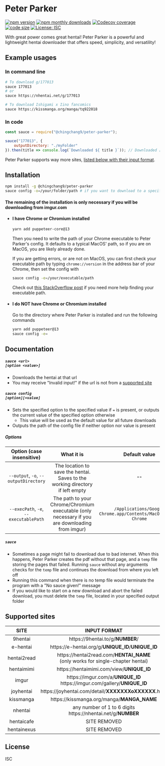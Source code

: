 # Peter Parker
[![npm version](https://img.shields.io/npm/v/@chingchang9/peter-parker)](https://www.npmjs.com/package/@chingchang9/peter-parker)
[![npm monthly downloads](https://img.shields.io/npm/dm/@chingchang9/peter-parker)](https://www.npmjs.com/package/@chingchang9/peter-parker)
[![Codecov coverage](https://img.shields.io/codecov/c/github/ChingChang9/peter-parker)](https://codecov.io/gh/ChingChang9/peter-parker)
[![code size](https://img.shields.io/github/languages/code-size/ChingChang9/peter-parker)](https://github.com/ChingChang9/peter-parker)
[![License: ISC](https://img.shields.io/badge/License-ISC-blue.svg)](https://opensource.org/licenses/ISC)

With great power comes great hentai! Peter Parker is a powerful and lightweight
hentai downloader that offers speed, simplicity, and versatility!

## Example usages
### In command line
```bash
# To download g/177013
sauce 177013
# or
sauce https://nhentai.net/g/177013

# To download Ishigami x Iino fancomics
sauce https://kissmanga.org/manga/tq922018
```

### In code
```js
const sauce = require("@chingchang9/peter-parker");

sauce("177013", {
    outputDirectory: "./myFolder"
}).then(title => console.log(`Downloaded ${ title }`)); // Downloaded [ShindoLA] METAMORPHOSIS
```
Peter Parker supports way more sites, [listed below with their input format](#supported-sites).

## Installation
```bash
npm install -g @chingchang9/peter-parker
sauce config -o=/your/folder/path # if you want to download to a specific folder
```

#### The remaining of the installation is only necessary if you will be downloading from imgur.com
- #### I have Chrome or Chromium installed
  ```sh
  yarn add puppeteer-core@13
  ```
  Then you need to write the path of your Chrome executable to Peter Parker's
  config.
  It defaults to a typical MacOS' path, so if you are on MacOS, you are likely
  already done.

  If you are getting errors, or are not on MacOS, you can first check your
  executable path by typing `chrome://version` in the address bar of your
  Chrome, then set the config with
  ```sh
  sauce config -e=/your/executable/path
  ```
  Check out [this StackOverflow post](https://stackoverflow.com/questions/17736215/universal-path-to-chrome-exe)
  if you need more help finding your executable path.

- #### I do NOT have Chrome or Chromium installed
  Go to the directory where Peter Parker is installed and run the following
  commands
  ```bash
  yarn add puppeteer@13
  sauce config -e=
  ```

## Documentation
##### <code>sauce <_url_> [_option_ \<_value_\>]</code>
- Downloads the hentai at that url
- You may receive "Invalid input!" if the url is not from a [supported site](#supported-sites)

##### <code>sauce config [_option_][=_value_]</code>
- Sets the specified option to the specified value if `=` is present, or outputs
  the current value of the specified option otherwise
  - This value will be used as the default value for all future downloads
- Outputs the path of the config file if neither option nor value is present

##### Options
| Option (case insensitive) | What it is | Default value |
|:-------------------------:|:----------:|:-------------:|
| `--output`, `-o`, `--outputDirectory` | The location to save the hentai. Saves to the working directory if left empty | `""`
| `--execPath`, `-e`, `--executablePath` | The path to your Chrome/Chromium executable (only necessary if you are downloading from imgur) | `/Applications/Google Chrome.app/Contents/MacOS/Google Chrome`

##### `sauce`
- Sometimes a page might fail to download due to bad internet. When this
  happens, Peter Parker creates the pdf without that page, and a `temp` file
  storing the pages that failed. Running `sauce` without any arguments checks
  for the `temp` file and continues the download from where you left off
- Running this command when there is no temp file would terminate the program
  with a "No sauce given!" message
- If you would like to start on a new download and abort the failed download,
  you must delete the `temp` file, located in your specified output folder

## Supported sites
SITE | INPUT FORMAT
:-:|:-:
9hentai | <span>https://</span>9hentai.to/g/**NUMBER**/
e-hentai | <span>https://</span>e-hentai.org/g/**UNIQUE_ID**/**UNIQUE_ID**
hentai2read | <span>https://</span>hentai2read.com/**HENTAI_NAME**<br />(only works for single-chapter hentai)
hentaimimi | <span>https://</span>hentaimimi.com/view/**UNIQUE_ID**
imgur | <span>https://</span>imgur.com/a/**UNIQUE_ID**<br /><span>https://<span />imgur.com/gallery/**UNIQUE_ID**
joyhentai | <span>https://</span>joyhentai.com/detail/**XXXXXXXoXXXXXX**.html
kissmanga | <span>https://</span>kissmanga.org/manga/**MANGA_NAME**
nhentai | any number of 1 to 6 digits<br /><span>https://</span>nhentai.net/g/**NUMBER**
hentaicafe | SITE REMOVED
hentainexus | SITE REMOVED

## License
ISC
